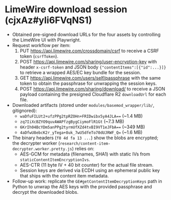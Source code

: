 # LimeWire download session (cjxAz#yIi6FVqNS1)

- Obtained pre-signed download URLs for the four assets by controlling the LimeWire UI with Playwright.
- Request workflow per item:
  1. PUT https://api.limewire.com/crossdomain/csrf to receive a CSRF token (`csrfToken`).
  2. POST https://api.limewire.com/sharing/user-encryption-key with header `x-csrf-token` and JSON body `{"contentItems":[{"id":...}]}` to retrieve a wrapped AES/EC key bundle for the session.
  3. GET https://api.limewire.com/users/self/passphrase with the same token to obtain the passphrase for unwrapping the session keys.
  4. POST https://api.limewire.com/sharing/download/<bucket-id> to receive a JSON payload containing the presigned Cloudflare R2 `downloadUrl` for each file.
- Downloaded artifacts (stored under `modules/basemod_wrapper/lib/`, gitignored):
  - `waDfuFILUt2+ufzPPg2tpRZOHn+FRIDwibx5yA4JLA==` (~1.4 MB)
  - `zq7IiXcBZYO9quvAWAPfzgBygCiymoFlR1Gt` (~7.3 MB)
  - `6KrIh04BcYDm5anPPg2tyrmUfXZd4tvBI9VT1eJFbA==` (~349 MB)
  - `4aDfwU8ebcK2r_yTega+8uk_7wU5dfeTo70dUJRWF_Q=` (~1.6 MB)
- The binary headers (`f0 4d fa 13 ...`) show the blobs are encrypted; the decrypter worker (`research/content-item-decrypter.worker.pretty.js`) relies on:
  - AES-GCM for metadata (filenames, SHA1) with static IVs from `staticContentItemEncryptionIvs`.
  - AES-CTR (11 byte IV + 40 bit counter) for the actual file stream.
  - Session keys are derived via ECDH using an ephemeral public key that ships with the content item metadata.
- Follow-up work: replicate the `GE#getContentItemDecryptionKeys` path in Python to unwrap the AES keys with the provided passphrase and decrypt the downloaded blobs.

